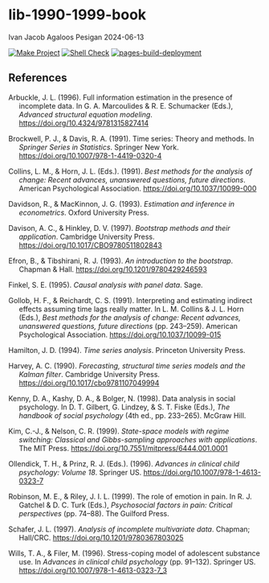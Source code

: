 lib-1990-1999-book
================
Ivan Jacob Agaloos Pesigan
2024-06-13

<!-- README.md is generated from .setup/readme/README.Rmd. Please edit that file -->
<!-- badges: start -->

[![Make
Project](https://github.com/ijapesigan/lib-1990-1999-book/actions/workflows/make.yml/badge.svg)](https://github.com/ijapesigan/lib-1990-1999-book/actions/workflows/make.yml)
[![Shell
Check](https://github.com/ijapesigan/lib-1990-1999-book/actions/workflows/shellcheck.yml/badge.svg)](https://github.com/ijapesigan/lib-1990-1999-book/actions/workflows/shellcheck.yml)
[![pages-build-deployment](https://github.com/ijapesigan/lib-1990-1999-book/actions/workflows/pages/pages-build-deployment/badge.svg)](https://github.com/ijapesigan/lib-1990-1999-book/actions/workflows/pages/pages-build-deployment)
<!-- badges: end -->

## References

<div id="refs" class="references csl-bib-body hanging-indent"
entry-spacing="0" line-spacing="2">

<div id="ref-Arbuckle-1996" class="csl-entry">

Arbuckle, J. L. (1996). Full information estimation in the presence of
incomplete data. In G. A. Marcoulides & R. E. Schumacker (Eds.),
*Advanced structural equation modeling*.
<https://doi.org/10.4324/9781315827414>

</div>

<div id="ref-Brockwell-Davis-1991" class="csl-entry">

Brockwell, P. J., & Davis, R. A. (1991). Time series: Theory and
methods. In *Springer Series in Statistics*. Springer New York.
<https://doi.org/10.1007/978-1-4419-0320-4>

</div>

<div id="ref-Collins-Horn-1991" class="csl-entry">

Collins, L. M., & Horn, J. L. (Eds.). (1991). *Best methods for the
analysis of change: Recent advances, unanswered questions, future
directions*. American Psychological Association.
<https://doi.org/10.1037/10099-000>

</div>

<div id="ref-Davidson-MacKinnon-1993" class="csl-entry">

Davidson, R., & MacKinnon, J. G. (1993). *Estimation and inference in
econometrics*. Oxford University Press.

</div>

<div id="ref-Davison-Hinkley-1997" class="csl-entry">

Davison, A. C., & Hinkley, D. V. (1997). *Bootstrap methods and their
application*. Cambridge University Press.
<https://doi.org/10.1017/CBO9780511802843>

</div>

<div id="ref-Efron-Tibshirani-1993" class="csl-entry">

Efron, B., & Tibshirani, R. J. (1993). *An introduction to the
bootstrap*. Chapman & Hall. <https://doi.org/10.1201/9780429246593>

</div>

<div id="ref-Finkel-1995" class="csl-entry">

Finkel, S. E. (1995). *Causal analysis with panel data*. Sage.

</div>

<div id="ref-Gollob-Reichardt-1991" class="csl-entry">

Gollob, H. F., & Reichardt, C. S. (1991). Interpreting and estimating
indirect effects assuming time lags really matter. In L. M. Collins & J.
L. Horn (Eds.), *Best methods for the analysis of change: Recent
advances, unanswered questions, future directions* (pp. 243–259).
American Psychological Association. <https://doi.org/10.1037/10099-015>

</div>

<div id="ref-Hamilton-1994" class="csl-entry">

Hamilton, J. D. (1994). *Time series analysis*. Princeton University
Press.

</div>

<div id="ref-Harvey-1990" class="csl-entry">

Harvey, A. C. (1990). *Forecasting, structural time series models and
the Kalman filter*. Cambridge University Press.
<https://doi.org/10.1017/cbo9781107049994>

</div>

<div id="ref-Kenny-Kashy-Bolger-1998" class="csl-entry">

Kenny, D. A., Kashy, D. A., & Bolger, N. (1998). Data analysis in social
psychology. In D. T. Gilbert, G. Lindzey, & S. T. Fiske (Eds.), *The
handbook of social psychology* (4th ed., pp. 233–265). McGraw Hill.

</div>

<div id="ref-Kim-Nelson-1999" class="csl-entry">

Kim, C.-J., & Nelson, C. R. (1999). *State-space models with regime
switching: Classical and Gibbs-sampling approaches with applications*.
The MIT Press. <https://doi.org/10.7551/mitpress/6444.001.0001>

</div>

<div id="ref-Ollendick-Prinz-1996" class="csl-entry">

Ollendick, T. H., & Prinz, R. J. (Eds.). (1996). *Advances in clinical
child psychology: Volume 18*. Springer US.
<https://doi.org/10.1007/978-1-4613-0323-7>

</div>

<div id="ref-Robinson-Riley-1999" class="csl-entry">

Robinson, M. E., & Riley, J. I. L. (1999). The role of emotion in pain.
In R. J. Gatchel & D. C. Turk (Eds.), *Psychosocial factors in pain:
Critical perspectives* (pp. 74–88). The Guilford Press.

</div>

<div id="ref-Schafer-1997" class="csl-entry">

Schafer, J. L. (1997). *Analysis of incomplete multivariate data*.
Chapman; Hall/CRC. <https://doi.org/10.1201/9780367803025>

</div>

<div id="ref-Wills-Filer-1996" class="csl-entry">

Wills, T. A., & Filer, M. (1996). Stress-coping model of adolescent
substance use. In *Advances in clinical child psychology* (pp. 91–132).
Springer US. <https://doi.org/10.1007/978-1-4613-0323-7_3>

</div>

</div>
